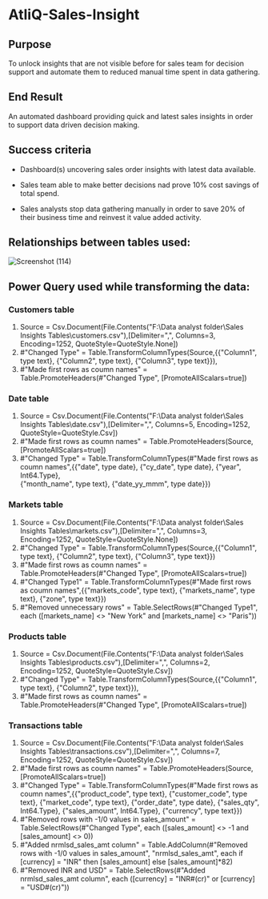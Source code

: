 # AtliQ-Sales-Insight

## Purpose
To unlock insights that are not visible before for sales team for decision support and automate them to reduced manual time spent in data gathering.

## End Result
An automated dashboard providing quick and latest sales insights in order to support data driven decision making.

## Success criteria
- Dashboard(s) uncovering sales order insights with latest data available. 
* Sales team able to make better decisions nad prove 10% cost savings of total spend.
+ Sales analysts stop data gathering manually in order to save 20% of their business time and reinvest it value added activity.

## Relationships between tables used:
![Screenshot (114)](https://github.com/devansh0602/AtliQ-Sales-Insight/assets/110840898/1aeea11c-f506-4b4e-a987-a87dcbc9bbfe)

## Power Query used while transforming the data:

### Customers table
1. Source = Csv.Document(File.Contents("F:\Data analyst folder\Sales Insights Tables\customers.csv"),[Delimiter=",", Columns=3, Encoding=1252, 
    QuoteStyle=QuoteStyle.None])
2. #"Changed Type" = Table.TransformColumnTypes(Source,{{"Column1", type text}, {"Column2", type text}, {"Column3", type text}}),
3. #"Made first rows as coumn names" = Table.PromoteHeaders(#"Changed Type", [PromoteAllScalars=true])

### Date table
1. Source = Csv.Document(File.Contents("F:\Data analyst folder\Sales Insights Tables\date.csv"),[Delimiter=",", Columns=5, Encoding=1252, 
    QuoteStyle=QuoteStyle.Csv])
2. #"Made first rows as coumn names" = Table.PromoteHeaders(Source, [PromoteAllScalars=true])
3. #"Changed Type" = Table.TransformColumnTypes(#"Made first rows as coumn names",{{"date", type date}, {"cy_date", type date}, {"year", Int64.Type},   
   {"month_name", type text}, {"date_yy_mmm", type date}})

### Markets table
1. Source = Csv.Document(File.Contents("F:\Data analyst folder\Sales Insights Tables\markets.csv"),[Delimiter=",", Columns=3, Encoding=1252, 
    QuoteStyle=QuoteStyle.None])
2. #"Changed Type" = Table.TransformColumnTypes(Source,{{"Column1", type text}, {"Column2", type text}, {"Column3", type text}})
3. #"Made first rows as coumn names" = Table.PromoteHeaders(#"Changed Type", [PromoteAllScalars=true])
4. #"Changed Type1" = Table.TransformColumnTypes(#"Made first rows as coumn names",{{"markets_code", type text}, {"markets_name", type text}, {"zone", type text}})
5. #"Removed unnecessary rows" = Table.SelectRows(#"Changed Type1", each ([markets_name] <> "New York" and [markets_name] <> "Paris"))

### Products table
1. Source = Csv.Document(File.Contents("F:\Data analyst folder\Sales Insights Tables\products.csv"),[Delimiter=",", Columns=2, Encoding=1252, 
    QuoteStyle=QuoteStyle.Csv])
2. #"Changed Type" = Table.TransformColumnTypes(Source,{{"Column1", type text}, {"Column2", type text}}),
3. #"Made first rows as coumn names" = Table.PromoteHeaders(#"Changed Type", [PromoteAllScalars=true])

### Transactions table
1. Source = Csv.Document(File.Contents("F:\Data analyst folder\Sales Insights Tables\transactions.csv"),[Delimiter=",", Columns=7, Encoding=1252, 
    QuoteStyle=QuoteStyle.Csv])
2. #"Made first rows as coumn names" = Table.PromoteHeaders(Source, [PromoteAllScalars=true])
3. #"Changed Type" = Table.TransformColumnTypes(#"Made first rows as coumn names",{{"product_code", type text}, {"customer_code", type text}, {"market_code", type 
     text}, {"order_date", type date}, {"sales_qty", Int64.Type}, {"sales_amount", Int64.Type}, {"currency", type text}})
4. #"Removed rows with -1/0 values in sales_amount" = Table.SelectRows(#"Changed Type", each ([sales_amount] <> -1 and [sales_amount] <> 0))
5. #"Added nrmlsd_sales_amt column" = Table.AddColumn(#"Removed rows with -1/0 values in sales_amount", "nrmlsd_sales_amt", each if [currency] = "INR" then 
     [sales_amount] else [sales_amount]*82)
6. #"Removed INR and USD" = Table.SelectRows(#"Added nrmlsd_sales_amt column", each ([currency] = "INR#(cr)" or [currency] = "USD#(cr)"))
